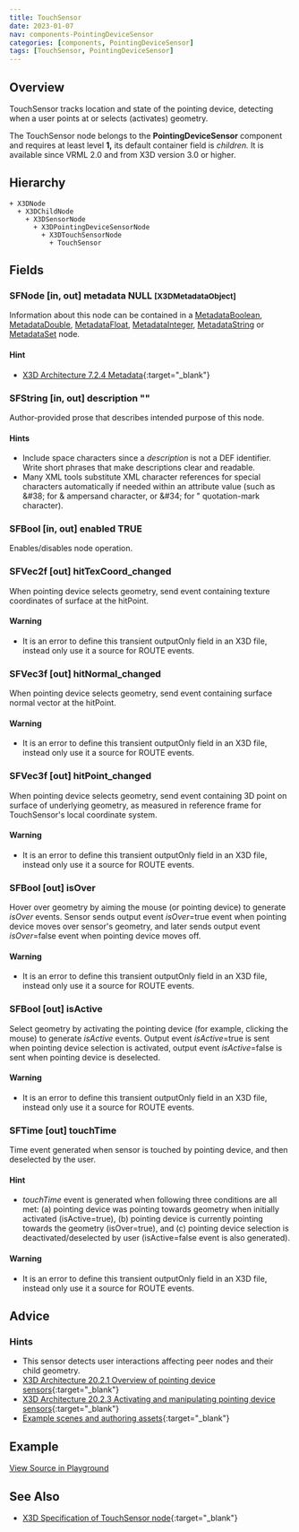 ```yaml
---
title: TouchSensor
date: 2023-01-07
nav: components-PointingDeviceSensor
categories: [components, PointingDeviceSensor]
tags: [TouchSensor, PointingDeviceSensor]
---
```

<style>
.post h3 {
  word-spacing: 0.2em;
}
</style>

## Overview

TouchSensor tracks location and state of the pointing device, detecting when a user points at or selects (activates) geometry.

The TouchSensor node belongs to the **PointingDeviceSensor** component and requires at least level **1,** its default container field is *children.* It is available since VRML 2.0 and from X3D version 3.0 or higher.

## Hierarchy

```
+ X3DNode
  + X3DChildNode
    + X3DSensorNode
      + X3DPointingDeviceSensorNode
        + X3DTouchSensorNode
          + TouchSensor
```

## Fields

### SFNode [in, out] **metadata** NULL <small>[X3DMetadataObject]</small>

Information about this node can be contained in a [MetadataBoolean](/x_ite/components/core/metadataboolean/), [MetadataDouble](/x_ite/components/core/metadatadouble/), [MetadataFloat](/x_ite/components/core/metadatafloat/), [MetadataInteger](/x_ite/components/core/metadatainteger/), [MetadataString](/x_ite/components/core/metadatastring/) or [MetadataSet](/x_ite/components/core/metadataset/) node.

#### Hint

- [X3D Architecture 7.2.4 Metadata](https://www.web3d.org/specifications/X3Dv4Draft/ISO-IEC19775-1v4-IS.proof//Part01/components/core.html#Metadata){:target="_blank"}

### SFString [in, out] **description** ""

Author-provided prose that describes intended purpose of this node.

#### Hints

- Include space characters since a *description* is not a DEF identifier. Write short phrases that make descriptions clear and readable.
- Many XML tools substitute XML character references for special characters automatically if needed within an attribute value (such as &amp;#38; for &amp; ampersand character, or &amp;#34; for " quotation-mark character).

### SFBool [in, out] **enabled** TRUE

Enables/disables node operation.

### SFVec2f [out] **hitTexCoord_changed**

When pointing device selects geometry, send event containing texture coordinates of surface at the hitPoint.

#### Warning

- It is an error to define this transient outputOnly field in an X3D file, instead only use it a source for ROUTE events.

### SFVec3f [out] **hitNormal_changed**

When pointing device selects geometry, send event containing surface normal vector at the hitPoint.

#### Warning

- It is an error to define this transient outputOnly field in an X3D file, instead only use it a source for ROUTE events.

### SFVec3f [out] **hitPoint_changed**

When pointing device selects geometry, send event containing 3D point on surface of underlying geometry, as measured in reference frame for TouchSensor's local coordinate system.

#### Warning

- It is an error to define this transient outputOnly field in an X3D file, instead only use it a source for ROUTE events.

### SFBool [out] **isOver**

Hover over geometry by aiming the mouse (or pointing device) to generate *isOver* events. Sensor sends output event *isOver*=true event when pointing device moves over sensor's geometry, and later sends output event *isOver*=false event when pointing device moves off.

#### Warning

- It is an error to define this transient outputOnly field in an X3D file, instead only use it a source for ROUTE events.

### SFBool [out] **isActive**

Select geometry by activating the pointing device (for example, clicking the mouse) to generate *isActive* events. Output event *isActive*=true is sent when pointing device selection is activated, output event *isActive*=false is sent when pointing device is deselected.

#### Warning

- It is an error to define this transient outputOnly field in an X3D file, instead only use it a source for ROUTE events.

### SFTime [out] **touchTime**

Time event generated when sensor is touched by pointing device, and then deselected by the user.

#### Hint

- *touchTime* event is generated when following three conditions are all met: (a) pointing device was pointing towards geometry when initially activated (isActive=true), (b) pointing device is currently pointing towards the geometry (isOver=true), and (c) pointing device selection is deactivated/deselected by user (isActive=false event is also generated).

#### Warning

- It is an error to define this transient outputOnly field in an X3D file, instead only use it a source for ROUTE events.

## Advice

### Hints

- This sensor detects user interactions affecting peer nodes and their child geometry.
- [X3D Architecture 20.2.1 Overview of pointing device sensors](https://www.web3d.org/specifications/X3Dv4Draft/ISO-IEC19775-1v4-IS.proof//Part01/components/pointingDeviceSensor.html#OverviewOfPointingDeviceSensors){:target="_blank"}
- [X3D Architecture 20.2.3 Activating and manipulating pointing device sensors](https://www.web3d.org/specifications/X3Dv4Draft/ISO-IEC19775-1v4-IS.proof//Part01/components/pointingDeviceSensor.html#Activatingandmanipulating){:target="_blank"}
- [Example scenes and authoring assets](https://www.web3d.org/x3d/content/examples/X3dForWebAuthors/Chapter08UserInteractivity){:target="_blank"}

## Example

<x3d-canvas src="https://create3000.github.io/media/examples/PointingDeviceSensor/TouchSensor/TouchSensor.x3d" update="auto"></x3d-canvas>

[View Source in Playground](/x_ite/playground/?url=https://create3000.github.io/media/examples/PointingDeviceSensor/TouchSensor/TouchSensor.x3d)

## See Also

- [X3D Specification of TouchSensor node](https://www.web3d.org/documents/specifications/19775-1/V4.0/Part01/components/pointingDeviceSensor.html#TouchSensor){:target="_blank"}

